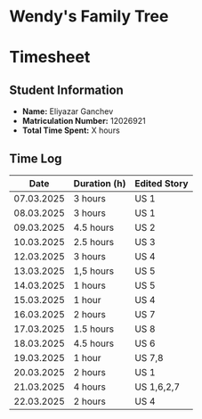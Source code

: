 # Wendy's Family Tree

# Timesheet 

## **Student Information**
- **Name:** Eliyazar Ganchev
- **Matriculation Number:** 12026921
- **Total Time Spent:** X hours

## **Time Log**
| Date       | Duration (h) | Edited Story |
|------------|--------------|--------------|
| 07.03.2025 | 3 hours      | US 1         |
| 08.03.2025 | 3 hours      | US 1         |
| 09.03.2025 | 4.5 hours    | US 2         |
| 10.03.2025 | 2.5 hours    | US 3         |
| 12.03.2025 | 3 hours      | US 4         |
| 13.03.2025 | 1,5 hours    | US 5         |
| 14.03.2025 | 1 hours      | US 5         |
| 15.03.2025 | 1 hour       | US 4         |
| 16.03.2025 | 2 hours      | US 7         |
| 17.03.2025 | 1.5 hours    | US 8         |
| 18.03.2025 | 4.5 hours    | US 6         |
| 19.03.2025 | 1 hour       | US 7,8       |       
| 20.03.2025 | 2 hours      | US 1         |
| 21.03.2025 | 4 hours      | US 1,6,2,7   |
| 22.03.2025 | 2 hours      | US 4         |


